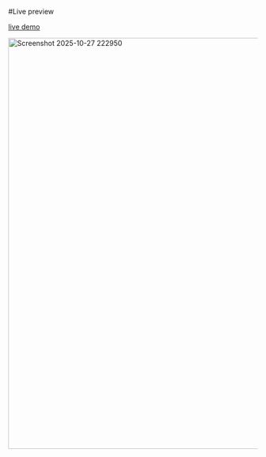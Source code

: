 
#Live preview <br/>

[live demo](https://appuctpriceestimation-ltmu7uqfmgl75ghfbm6d6w.streamlit.app/)



<img width="1199" height="829" alt="Screenshot 2025-10-27 222950" src="https://github.com/user-attachments/assets/1e11e2c6-4d23-4610-8745-c74ba26b1091" />
